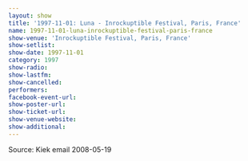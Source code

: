 ```yaml
---
layout: show
title: '1997-11-01: Luna - Inrockuptible Festival, Paris, France'
name: 1997-11-01-luna-inrockuptible-festival-paris-france
show-venue: 'Inrockuptible Festival, Paris, France'
show-setlist: 
show-date: 1997-11-01
category: 1997
show-radio: 
show-lastfm: 
show-cancelled: 
performers: 
facebook-event-url: 
show-poster-url: 
show-ticket-url: 
show-venue-website: 
show-additional: 
---
```


Source: Kiek email 2008-05-19